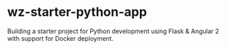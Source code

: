 # wz-starter-python-app
Building a starter project for Python development using Flask &amp; Angular 2 with support for Docker deployment.
